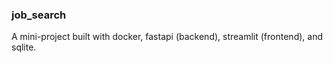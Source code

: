 ### job_search

A mini-project built with docker, fastapi (backend), streamlit (frontend), and sqlite.

